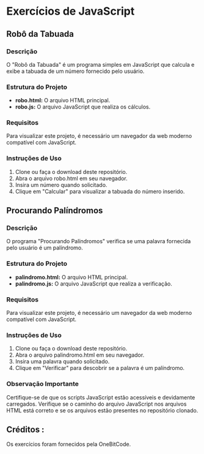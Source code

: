 # Exercícios de JavaScript
## Robô da Tabuada
### Descrição
O "Robô da Tabuada" é um programa simples em JavaScript que calcula e exibe a tabuada de um número fornecido pelo usuário.

### Estrutura do Projeto
- **robo.html:** O arquivo HTML principal.
- **robo.js:** O arquivo JavaScript que realiza os cálculos.

### Requisitos
Para visualizar este projeto, é necessário um navegador da web moderno compatível com JavaScript.

### Instruções de Uso
1. Clone ou faça o download deste repositório.
2. Abra o arquivo robo.html em seu navegador.
3. Insira um número quando solicitado.
4. Clique em "Calcular" para visualizar a tabuada do número inserido.

## Procurando Palíndromos
### Descrição
O programa "Procurando Palíndromos" verifica se uma palavra fornecida pelo usuário é um palíndromo.

### Estrutura do Projeto
- **palindromo.html:** O arquivo HTML principal.
- **palindromo.js:** O arquivo JavaScript que realiza a verificação.

### Requisitos
Para visualizar este projeto, é necessário um navegador da web moderno compatível com JavaScript.

### Instruções de Uso
1. Clone ou faça o download deste repositório.
2. Abra o arquivo palindromo.html em seu navegador.
3. Insira uma palavra quando solicitado.
4. Clique em "Verificar" para descobrir se a palavra é um palíndromo.

### Observação Importante
Certifique-se de que os scripts JavaScript estão acessíveis e devidamente carregados. Verifique se o caminho do arquivo JavaScript nos arquivos HTML está correto e se os arquivos estão presentes no repositório clonado.

## Créditos :
Os exercícios foram fornecidos pela OneBitCode.
